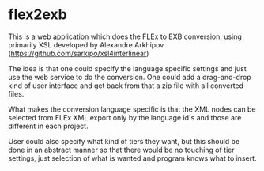 # flex2exb
This is a web application which does the FLEx to EXB conversion, using primarily XSL developed by Alexandre Arkhipov (https://github.com/sarkipo/xsl4interlinear)

The idea is that one could specify the language specific settings and just use the web service to do the conversion. One could add a drag-and-drop kind of user interface and get back from that a zip file with all converted files.

What makes the conversion language specific is that the XML nodes can be selected from FLEx XML export only by the language id's and those are different in each project.

User could also specify what kind of tiers they want, but this should be done in an abstract manner so that there would be no touching of tier settings, just selection of what is wanted and program knows what to insert.
